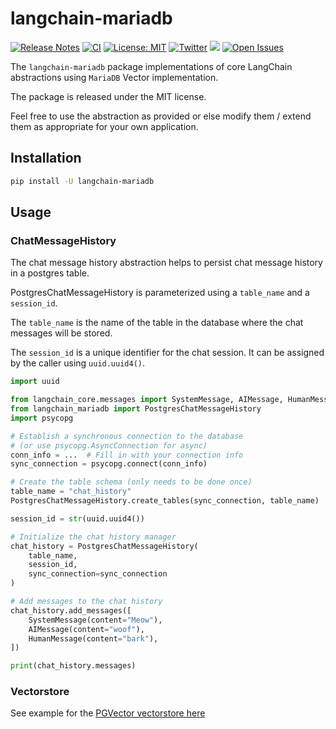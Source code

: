 # langchain-mariadb

[![Release Notes](https://img.shields.io/github/release/langchain-ai/langchain-mariadb)](https://github.com/langchain-ai/langchain-mariadb/releases)
[![CI](https://github.com/langchain-ai/langchain-mariadb/actions/workflows/ci.yml/badge.svg)](https://github.com/langchain-ai/langchain-mariadb/actions/workflows/ci.yml)
[![License: MIT](https://img.shields.io/badge/License-MIT-yellow.svg)](https://opensource.org/licenses/MIT)
[![Twitter](https://img.shields.io/twitter/url/https/twitter.com/langchainai.svg?style=social&label=Follow%20%40LangChainAI)](https://twitter.com/langchainai)
[![](https://dcbadge.vercel.app/api/server/6adMQxSpJS?compact=true&style=flat)](https://discord.gg/6adMQxSpJS)
[![Open Issues](https://img.shields.io/github/issues-raw/langchain-ai/langchain-mariadb)](https://github.com/langchain-ai/langchain-mariadb/issues)

The `langchain-mariadb` package implementations of core LangChain abstractions using `MariaDB` Vector implementation.

The package is released under the MIT license. 

Feel free to use the abstraction as provided or else modify them / extend them as appropriate for your own application.


## Installation

```bash
pip install -U langchain-mariadb
```

## Usage

### ChatMessageHistory

The chat message history abstraction helps to persist chat message history in a postgres table.

PostgresChatMessageHistory is parameterized using a `table_name` and a `session_id`.

The `table_name` is the name of the table in the database where 
the chat messages will be stored.

The `session_id` is a unique identifier for the chat session. It can be assigned
by the caller using `uuid.uuid4()`.

```python
import uuid

from langchain_core.messages import SystemMessage, AIMessage, HumanMessage
from langchain_mariadb import PostgresChatMessageHistory
import psycopg

# Establish a synchronous connection to the database
# (or use psycopg.AsyncConnection for async)
conn_info = ...  # Fill in with your connection info
sync_connection = psycopg.connect(conn_info)

# Create the table schema (only needs to be done once)
table_name = "chat_history"
PostgresChatMessageHistory.create_tables(sync_connection, table_name)

session_id = str(uuid.uuid4())

# Initialize the chat history manager
chat_history = PostgresChatMessageHistory(
    table_name,
    session_id,
    sync_connection=sync_connection
)

# Add messages to the chat history
chat_history.add_messages([
    SystemMessage(content="Meow"),
    AIMessage(content="woof"),
    HumanMessage(content="bark"),
])

print(chat_history.messages)
```


### Vectorstore

See example for the [PGVector vectorstore here](https://github.com/langchain-ai/langchain-postgres/blob/main/examples/vectorstore.ipynb)
